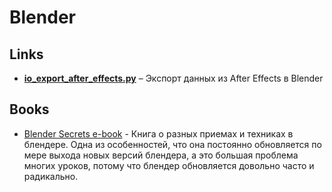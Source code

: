 # Blender

## Links

* [**io_export_after_effects.py**](https://developer.blender.org/diffusion/BAC/browse/master/io_export_after_effects.py) – Экспорт данных из After Effects в Blender

## Books

* [Blender Secrets e-book](https://gumroad.com/l/IxofeY) - Книга о разных приемах и техниках в блендере. Одна из особенностей, что она постоянно обновляется по мере выхода новых версий блендера, а это большая проблема многих уроков, потому что блендер обновляется довольно часто и радикально.
